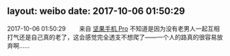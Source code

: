 layout: weibo
date: 2017-10-06 01:50:29
---
2017-10-06 01:50:29  &nbsp;&nbsp;&nbsp;&nbsp;&nbsp;&nbsp; 来自 <a href="http://app.weibo.com/t/feed/Z4AgP" rel="nofollow">坚果手机 Pro</a>
不知道是因为没有老男人一起互相打气还是自己真的老了，这会感觉完全透支不想爬了——一个人的路真的很容易放弃啊…… ​​​
